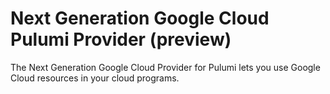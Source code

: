 # Next Generation Google Cloud Pulumi Provider (preview)

The Next Generation Google Cloud Provider for Pulumi lets you use Google Cloud resources in your cloud programs.
